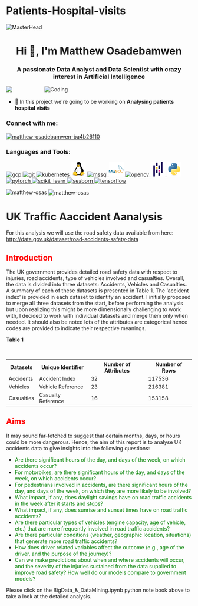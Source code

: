 # Patients-Hospital-visits
![MasterHead](https://ichef.bbci.co.uk/news/976/cpsprodpb/17272/production/_122543849_gettyimages-1294582631.jpg)
<h1 align="center">Hi 👋, I'm Matthew Osadebamwen</h1>
<h3 align="center">A passionate Data Analyst and Data Scientist with crazy interest in Artificial Intelligence</h3> 
<img align="right" alt="Coding" width="400" src="https://imgvisuals.com/cdn/shop/products/animated-patient-flow-illustration-943688.gif?v=1697071141&width=1800"

<p align="left"> <img src="https://komarev.com/ghpvc/?username=matthew-osas&label=Profile%20views&color=0e75b6&style=flat"matthew-osas" /> </p>

- 🔭 In this project we're going to be working on **Analysing patients hospital visits**

<h3 align="left">Connect with me:</h3>
<p align="left">
<a href="https://linkedin.com/in/matthew-osadebamwen-ba4b26110" target="blank"><img align="center" src="https://raw.githubusercontent.com/rahuldkjain/github-profile-readme-generator/master/src/images/icons/Social/linked-in-alt.svg" alt="matthew-osadebamwen-ba4b26110" height="30" width="40" /></a>
</p>

<h3 align="left">Languages and Tools:</h3>
<p align="left"> <a href="https://www.microsoft.com/en-gb/microsoft-365/excel?ef_id=_k_CjwKCAiA_5WvBhBAEiwAZtCU78BaZH7BzevY2zQVGZOpfOOC2rf2_G0BTCbswPHNVSB2KuyHHY_2wRoCSGgQAvD_BwE_k_&OCID=AIDcmmp20rgnjr_SEM__k_CjwKCAiA_5WvBhBAEiwAZtCU78BaZH7BzevY2zQVGZOpfOOC2rf2_G0BTCbswPHNVSB2KuyHHY_2wRoCSGgQAvD_BwE_k_&gad_source=1&gclid=CjwKCAiA_5WvBhBAEiwAZtCU78BaZH7BzevY2zQVGZOpfOOC2rf2_G0BTCbswPHNVSB2KuyHHY_2wRoCSGgQAvD_BwE" target="_blank" rel="noreferrer"> <img src="https://techcommunity.microsoft.com/t5/image/serverpage/image-id/375416i783713B05CAD4A92/image-size/original?v=v2&px=-1" alt="gcp" width="40" height="40"/> </a> <a 
                                                                                                                                                                                                                                                                                                                                                                                                                                                                                                                                                                                                                                                 href="https://git-scm.com/" target="_blank" rel="noreferrer"> <img src="https://info.railsentinel.co.uk/wp-content/uploads/2023/02/PowerBI-Logo.png" alt="git" width="40" height="40"/> </a> <a href="https://kubernetes.io" target="_blank" rel="noreferrer"> <img src="[https://www.vectorlogo.zone/logos/kubernetes/kubernetes-icon.svg](https://cdn1.vectorstock.com/i/1000x1000/77/30/sql-database-icon-logo-design-ui-or-ux-app-vector-17507730.jpg)" alt="kubernetes" width="40" height="40"/> </a> <a href="https://www.linux.org/" target="_blank" rel="noreferrer"> <img src="https://raw.githubusercontent.com/devicons/devicon/master/icons/linux/linux-original.svg" alt="linux" width="40" height="40"/> </a> <a href="https://www.microsoft.com/en-us/sql-server" target="_blank" rel="noreferrer"> <img src="https://www.svgrepo.com/show/303229/microsoft-sql-server-logo.svg" alt="mssql" width="40" height="40"/> </a> <a href="https://www.mysql.com/" target="_blank" rel="noreferrer"> <img src="https://raw.githubusercontent.com/devicons/devicon/master/icons/mysql/mysql-original-wordmark.svg" alt="mysql" width="40" height="40"/> </a> <a href="https://opencv.org/" target="_blank" rel="noreferrer"> <img src="https://www.vectorlogo.zone/logos/opencv/opencv-icon.svg" alt="opencv" width="40" height="40"/> </a> <a href="https://pandas.pydata.org/" target="_blank" rel="noreferrer"> <img src="https://raw.githubusercontent.com/devicons/devicon/2ae2a900d2f041da66e950e4d48052658d850630/icons/pandas/pandas-original.svg" alt="pandas" width="40" height="40"/> </a> <a href="https://www.python.org" target="_blank" rel="noreferrer"> <img src="https://raw.githubusercontent.com/devicons/devicon/master/icons/python/python-original.svg" alt="python" width="40" height="40"/> </a> <a href="https://pytorch.org/" target="_blank" rel="noreferrer"> <img src="https://www.vectorlogo.zone/logos/pytorch/pytorch-icon.svg" alt="pytorch" width="40" height="40"/> </a> <a href="https://scikit-learn.org/" target="_blank" rel="noreferrer"> <img src="https://upload.wikimedia.org/wikipedia/commons/0/05/Scikit_learn_logo_small.svg" alt="scikit_learn" width="40" height="40"/> </a> <a href="https://seaborn.pydata.org/" target="_blank" rel="noreferrer"> <img src="https://seaborn.pydata.org/_images/logo-mark-lightbg.svg" alt="seaborn" width="40" height="40"/> </a> <a href="https://www.tensorflow.org" target="_blank" rel="noreferrer"> <img src="https://www.vectorlogo.zone/logos/tensorflow/tensorflow-icon.svg" alt="tensorflow" width="40" height="40"/> </a> </p>

<p><img align="left" src="https://github-readme-stats.vercel.app/api/top-langs?username=matthew-osas&show_icons=true&locale=en&layout=compact" alt="matthew-osas" /></p>

<p>&nbsp;<img align="center" src="https://github-readme-stats.vercel.app/api?username=matthew-osas&show_icons=true&locale=en" alt="matthew-osas" /></p>


# UK Traffic Aaccident Aanalysis
For this analysis we will use the road safety data available from here: http://data.gov.uk/dataset/road-accidents-safety-data

## <font color = red>**Introduction**</font>
The UK government provides detailed road safety data with respect to injuries, road accidents, type of vehicles involved and casualties. Overall, the data is divided into three datasets: Accidents, Vehicles and Casualties. A summary of each of these datasets is presented in Table 1. The ‘accident index’ is provided in each dataset to identify an accident. I initially proposed to merge all three datasets from the start, before performing the analysis but upon realizing this might be more dimensionally challenging to work with, I decided to work with individual datasets and merge them only when needed. It should also be noted lots of the attributes are categorical hence codes are provided to indicate their respective meanings.

**Table 1**
<table>
  <tr>
    <th>Datasets</th>
    <th>Unique Identifier</th>
    <th>Number of Attributes</th>
    <th>Number of Rows</th>
  </tr>
  <tr>
    <td>Accidents</td>
    <td>Accident Index</td>
    <td>32</td>
    <td>117536</td>
  </tr>
  <tr>
    <td>Vehicles</td>
    <td>Vehicle Reference</td>
    <td>23</td>
    <td>216381</td>
  </tr>
    <tr>
    <td>Casualties</td>
    <td>Casualty Reference</td>
    <td>16</td>
    <td>153158</td>
  </tr>
</table>

## <font color = red>**Aims**</font>

It may sound far-fetched to suggest that certain months, days, or hours could be more dangerous. Hence, the aim of this report is to analyse UK accidents data to give insights into the following questions: 
 
* <font color = green>Are there significant hours of the day, and days of the week, on which accidents occur?</font> <br>
* <font color = green>For motorbikes, are there significant hours of the day, and days of the week, on which 
accidents occur? </font><br>
* <font color = green>For pedestrians involved in accidents, are there significant hours of the day, and days of the 
week, on which they are more likely to be involved?</font> <br>
* <font color = green>What impact, if any, does daylight savings have on road traffic accidents in the week after it 
starts and stops? </font><br>
* <font color = green>What impact, if any, does sunrise and sunset times have on road traffic accidents?</font><br>
* <font color = green>Are there particular types of vehicles (engine capacity, age of vehicle, etc.) that are more 
frequently involved in road traffic accidents? </font><br>
* <font color = green>Are there particular conditions (weather, geographic location, situations) that generate more 
road traffic accidents? </font><br>
* <font color = green>How does driver related variables affect the outcome (e.g., age of the driver, and the purpose 
of the journey)? </font><br>
* <font color = green>Can we make predictions about when and where accidents will occur, and the severity of the 
injuries sustained from the data supplied to improve road safety? How well do our models 
compare to government models? </font><br>

Please click on the BigData_&_DataMining.ipynb python note book above to take a look at the detailed analysis.
